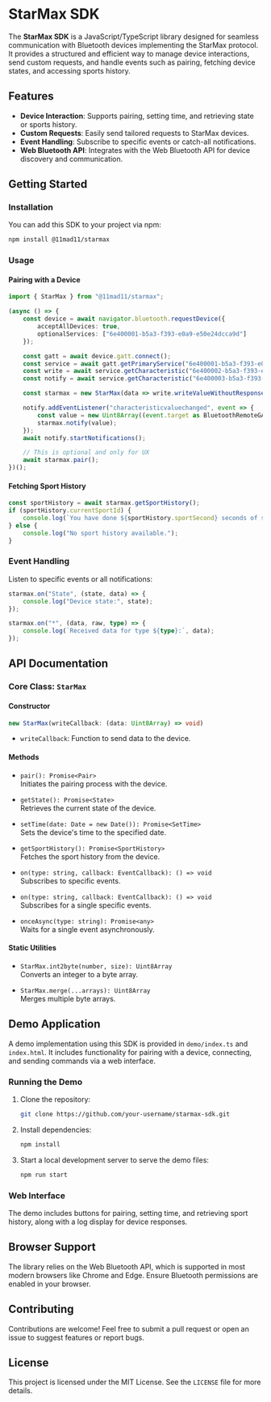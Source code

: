 # StarMax SDK

The **StarMax SDK** is a JavaScript/TypeScript library designed for seamless communication with Bluetooth devices implementing the StarMax protocol. It provides a structured and efficient way to manage device interactions, send custom requests, and handle events such as pairing, fetching device states, and accessing sports history.

## Features

- **Device Interaction**: Supports pairing, setting time, and retrieving state or sports history.
- **Custom Requests**: Easily send tailored requests to StarMax devices.
- **Event Handling**: Subscribe to specific events or catch-all notifications.
- **Web Bluetooth API**: Integrates with the Web Bluetooth API for device discovery and communication.

## Getting Started

### Installation

You can add this SDK to your project via npm:

```bash
npm install @11mad11/starmax
```

### Usage

#### Pairing with a Device

```typescript
import { StarMax } from "@11mad11/starmax";

(async () => {
    const device = await navigator.bluetooth.requestDevice({
        acceptAllDevices: true,
        optionalServices: ["6e400001-b5a3-f393-e0a9-e50e24dcca9d"]
    });

    const gatt = await device.gatt.connect();
    const service = await gatt.getPrimaryService("6e400001-b5a3-f393-e0a9-e50e24dcca9d");
    const write = await service.getCharacteristic("6e400002-b5a3-f393-e0a9-e50e24dcca9d");
    const notify = await service.getCharacteristic("6e400003-b5a3-f393-e0a9-e50e24dcca9d");

    const starmax = new StarMax(data => write.writeValueWithoutResponse(data));

    notify.addEventListener("characteristicvaluechanged", event => {
        const value = new Uint8Array((event.target as BluetoothRemoteGATTCharacteristic).value.buffer);
        starmax.notify(value);
    });
    await notify.startNotifications();

    // This is optional and only for UX
    await starmax.pair();
})();
```

#### Fetching Sport History

```typescript
const sportHistory = await starmax.getSportHistory();
if (sportHistory.currentSportId) {
    console.log(`You have done ${sportHistory.sportSecond} seconds of sport.`);
} else {
    console.log("No sport history available.");
}
```

### Event Handling

Listen to specific events or all notifications:

```typescript
starmax.on("State", (state, data) => {
    console.log("Device state:", state);
});

starmax.on("*", (data, raw, type) => {
    console.log(`Received data for type ${type}:`, data);
});
```

## API Documentation

### Core Class: `StarMax`

#### Constructor

```typescript
new StarMax(writeCallback: (data: Uint8Array) => void)
```

- `writeCallback`: Function to send data to the device.

#### Methods

- `pair(): Promise<Pair>`  
  Initiates the pairing process with the device.

- `getState(): Promise<State>`  
  Retrieves the current state of the device.

- `setTime(date: Date = new Date()): Promise<SetTime>`  
  Sets the device's time to the specified date.

- `getSportHistory(): Promise<SportHistory>`  
  Fetches the sport history from the device.

- `on(type: string, callback: EventCallback): () => void`  
  Subscribes to specific events.

- `on(type: string, callback: EventCallback): () => void`  
  Subscribes for a single specific events.

- `onceAsync(type: string): Promise<any>`  
  Waits for a single event asynchronously.

#### Static Utilities

- `StarMax.int2byte(number, size): Uint8Array`  
  Converts an integer to a byte array.

- `StarMax.merge(...arrays): Uint8Array`  
  Merges multiple byte arrays.

## Demo Application

A demo implementation using this SDK is provided in `demo/index.ts` and `index.html`. It includes functionality for pairing with a device, connecting, and sending commands via a web interface.

### Running the Demo

1. Clone the repository:
   ```bash
   git clone https://github.com/your-username/starmax-sdk.git
   ```
2. Install dependencies:
   ```bash
   npm install
   ```
3. Start a local development server to serve the demo files:
   ```bash
   npm run start
   ```

### Web Interface

The demo includes buttons for pairing, setting time, and retrieving sport history, along with a log display for device responses.

## Browser Support

The library relies on the Web Bluetooth API, which is supported in most modern browsers like Chrome and Edge. Ensure Bluetooth permissions are enabled in your browser.

## Contributing

Contributions are welcome! Feel free to submit a pull request or open an issue to suggest features or report bugs.

## License

This project is licensed under the MIT License. See the `LICENSE` file for more details.